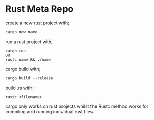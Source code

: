# Rust Meta Repo

create a new rust project with;

    cargo new name

run a rust project with;

    cargo run
    OR
    rustc name && ./name

cargo build with;

    cargo build --release

build .rs with;

    rustc <filename>

cargo only works on rust projects whilst the Rustc method works for compiling
and running individual rust files
